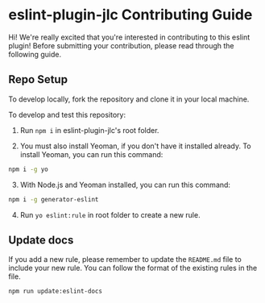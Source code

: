 # eslint-plugin-jlc Contributing Guide

Hi! We're really excited that you're interested in contributing to this eslint plugin! Before submitting your contribution, please read through the following guide.

## Repo Setup

To develop locally, fork the repository and clone it in your local machine.

To develop and test this repository:

1. Run `npm i` in eslint-plugin-jlc's root folder.

2. You must also install Yeoman, if you don't have it installed already. To install Yeoman, you can run this command:

```bash
npm i -g yo
```

3. With Node.js and Yeoman installed, you can run this command:

```bash
npm i -g generator-eslint
```

4. Run `yo eslint:rule` in root folder to create a new rule.

## Update docs

If you add a new rule, please remember to update the `README.md` file to include your new rule. You can follow the format of the existing rules in the file.

```bash
npm run update:eslint-docs
```
